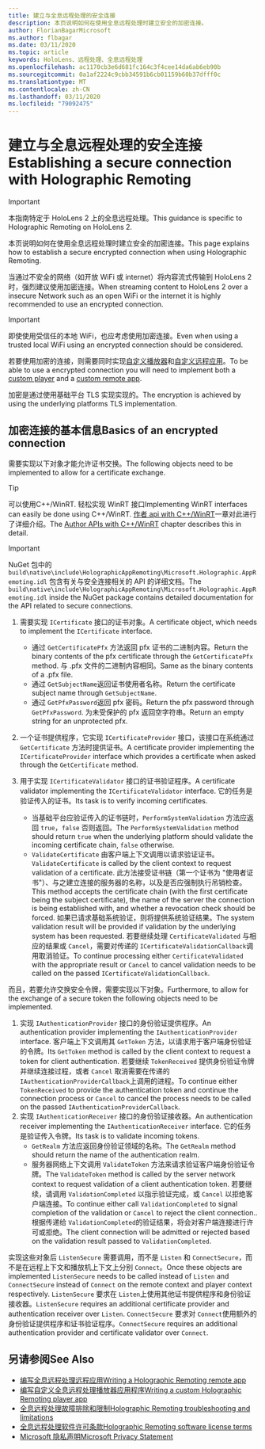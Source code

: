 ```yaml
---
title: 建立与全息远程处理的安全连接
description: 本页说明如何在使用全息远程处理时建立安全的加密连接。
author: FlorianBagarMicrosoft
ms.author: flbagar
ms.date: 03/11/2020
ms.topic: article
keywords: HoloLens、远程处理、全息远程处理
ms.openlocfilehash: ac1170cb3e6d681fc164c3f4cee14da6ab6eb90b
ms.sourcegitcommit: 0a1af2224c9cbb34591b6cb01159b60b37dfff0c
ms.translationtype: MT
ms.contentlocale: zh-CN
ms.lasthandoff: 03/11/2020
ms.locfileid: "79092475"
---
```

# <a name="establishing-a-secure-connection-with-holographic-remoting"></a><span data-ttu-id="bd917-104">建立与全息远程处理的安全连接</span><span class="sxs-lookup"><span data-stu-id="bd917-104">Establishing a secure connection with Holographic Remoting</span></span>

>[!IMPORTANT]
><span data-ttu-id="bd917-105">本指南特定于 HoloLens 2 上的全息远程处理。</span><span class="sxs-lookup"><span data-stu-id="bd917-105">This guidance is specific to Holographic Remoting on HoloLens 2.</span></span>

<span data-ttu-id="bd917-106">本页说明如何在使用全息远程处理时建立安全的加密连接。</span><span class="sxs-lookup"><span data-stu-id="bd917-106">This page explains how to establish a secure encrypted connection when using Holographic Remoting.</span></span>

<span data-ttu-id="bd917-107">当通过不安全的网络（如开放 WiFi 或 internet）将内容流式传输到 HoloLens 2 时，强烈建议使用加密连接。</span><span class="sxs-lookup"><span data-stu-id="bd917-107">When streaming content to HoloLens 2 over a insecure Network such as an open WiFi or the internet it is highly recommended to use an encrypted connection.</span></span>

>[!IMPORTANT]
><span data-ttu-id="bd917-108">即使使用受信任的本地 WiFi，也应考虑使用加密连接。</span><span class="sxs-lookup"><span data-stu-id="bd917-108">Even when using a trusted local WiFi using an encrypted connection should be considered.</span></span>

<span data-ttu-id="bd917-109">若要使用加密的连接，则需要同时实现[自定义播放器](holographic-remoting-create-player.md)和[自定义远程应用](holographic-remoting-create-host.md)。</span><span class="sxs-lookup"><span data-stu-id="bd917-109">To be able to use a encrypted connection you will need to implement both a [custom player](holographic-remoting-create-player.md) and a [custom remote app](holographic-remoting-create-host.md).</span></span>

<span data-ttu-id="bd917-110">加密是通过使用基础平台 TLS 实现实现的。</span><span class="sxs-lookup"><span data-stu-id="bd917-110">The encryption is achieved by using the underlying platforms TLS implementation.</span></span>

## <a name="basics-of-an-encrypted-connection"></a><span data-ttu-id="bd917-111">加密连接的基本信息</span><span class="sxs-lookup"><span data-stu-id="bd917-111">Basics of an encrypted connection</span></span>

<span data-ttu-id="bd917-112">需要实现以下对象才能允许证书交换。</span><span class="sxs-lookup"><span data-stu-id="bd917-112">The following objects need to be implemented to allow for a certificate exchange.</span></span>

>[!TIP]
><span data-ttu-id="bd917-113">可以使用C++/WinRT. 轻松实现 WinRT 接口</span><span class="sxs-lookup"><span data-stu-id="bd917-113">Implementing WinRT interfaces can easily be done using C++/WinRT.</span></span> <span data-ttu-id="bd917-114">[作者 api with C++/WinRT](https://docs.microsoft.com//windows/uwp/cpp-and-winrt-apis/author-apis)一章对此进行了详细介绍。</span><span class="sxs-lookup"><span data-stu-id="bd917-114">The [Author APIs with C++/WinRT](https://docs.microsoft.com//windows/uwp/cpp-and-winrt-apis/author-apis) chapter describes this in detail.</span></span>

>[!IMPORTANT]
><span data-ttu-id="bd917-115">NuGet 包中的 ```build\native\include\HolographicAppRemoting\Microsoft.Holographic.AppRemoting.idl``` 包含有关与安全连接相关的 API 的详细文档。</span><span class="sxs-lookup"><span data-stu-id="bd917-115">The ```build\native\include\HolographicAppRemoting\Microsoft.Holographic.AppRemoting.idl``` inside the NuGet package contains detailed documentation for the API related to secure connections.</span></span>

1) <span data-ttu-id="bd917-116">需要实现 ```ICertificate``` 接口的证书对象。</span><span class="sxs-lookup"><span data-stu-id="bd917-116">A certificate object, which needs to implement the ```ICertificate``` interface.</span></span>

    * <span data-ttu-id="bd917-117">通过 ```GetCertificatePfx``` 方法返回 pfx 证书的二进制内容。</span><span class="sxs-lookup"><span data-stu-id="bd917-117">Return the binary contents of the pfx certificate through the ```GetCertificatePfx``` method.</span></span> <span data-ttu-id="bd917-118">与 .pfx 文件的二进制内容相同。</span><span class="sxs-lookup"><span data-stu-id="bd917-118">Same as the binary contents of a .pfx file.</span></span>
    * <span data-ttu-id="bd917-119">通过 ```GetSubjectName```返回证书使用者名称。</span><span class="sxs-lookup"><span data-stu-id="bd917-119">Return the certificate subject name through ```GetSubjectName```.</span></span>
    * <span data-ttu-id="bd917-120">通过 ```GetPfxPassword```返回 pfx 密码。</span><span class="sxs-lookup"><span data-stu-id="bd917-120">Return the pfx password through ```GetPfxPassword```.</span></span> <span data-ttu-id="bd917-121">为未受保护的 pfx 返回空字符串。</span><span class="sxs-lookup"><span data-stu-id="bd917-121">Return an empty string for an unprotected pfx.</span></span>

2) <span data-ttu-id="bd917-122">一个证书提供程序，它实现 ```ICertificateProvider``` 接口，该接口在系统通过 ```GetCertificate``` 方法时提供证书。</span><span class="sxs-lookup"><span data-stu-id="bd917-122">A certificate provider implementing the ```ICertificateProvider``` interface which provides a certificate when asked through the ```GetCertificate``` method.</span></span>

3) <span data-ttu-id="bd917-123">用于实现 ```ICertificateValidator``` 接口的证书验证程序。</span><span class="sxs-lookup"><span data-stu-id="bd917-123">A certificate validator implementing the ```ICertificateValidator``` interface.</span></span> <span data-ttu-id="bd917-124">它的任务是验证传入的证书。</span><span class="sxs-lookup"><span data-stu-id="bd917-124">Its task is to verify incoming certificates.</span></span>
    * <span data-ttu-id="bd917-125">当基础平台应验证传入的证书链时，```PerformSystemValidation``` 方法应返回 ```true```，```false``` 否则返回。</span><span class="sxs-lookup"><span data-stu-id="bd917-125">The ```PerformSystemValidation``` method should return ```true``` when the underlying platform should validate the incoming certificate chain, ```false``` otherwise.</span></span>
    * <span data-ttu-id="bd917-126">```ValidateCertificate``` 由客户端上下文调用以请求验证证书。</span><span class="sxs-lookup"><span data-stu-id="bd917-126">```ValidateCertificate``` is called by the client context to request validation of a certificate.</span></span> <span data-ttu-id="bd917-127">此方法接受证书链（第一个证书为 "使用者证书"）、与之建立连接的服务器的名称，以及是否应强制执行吊销检查。</span><span class="sxs-lookup"><span data-stu-id="bd917-127">This method accepts the certificate chain (with the first certificate being the subject certificate), the name of the server the connection is being established with, and whether a revocation check should be forced.</span></span> <span data-ttu-id="bd917-128">如果已请求基础系统验证，则将提供系统验证结果。</span><span class="sxs-lookup"><span data-stu-id="bd917-128">The system validation result will be provided if validation by the underlying system has been requested.</span></span> <span data-ttu-id="bd917-129">若要继续处理 ```CertificateValidated``` 与相应的结果或 ```Cancel```，需要对传递的 ```ICertificateValidationCallback```调用取消验证。</span><span class="sxs-lookup"><span data-stu-id="bd917-129">To continue processing either ```CertificateValidated``` with the appropriate result or ```Cancel``` to cancel validation needs to be called on the passed ```ICertificateValidationCallback```.</span></span>

<span data-ttu-id="bd917-130">而且，若要允许交换安全令牌，需要实现以下对象。</span><span class="sxs-lookup"><span data-stu-id="bd917-130">Furthermore, to allow for the exchange of a secure token the following objects need to be implemented.</span></span>

1) <span data-ttu-id="bd917-131">实现 ```IAuthenticationProvider``` 接口的身份验证提供程序。</span><span class="sxs-lookup"><span data-stu-id="bd917-131">An authentication provider implementing the ```IAuthenticationProvider``` interface.</span></span> <span data-ttu-id="bd917-132">客户端上下文调用其 ```GetToken``` 方法，以请求用于客户端身份验证的令牌。</span><span class="sxs-lookup"><span data-stu-id="bd917-132">Its ```GetToken``` method is called by the client context to request a token for client authentication.</span></span> <span data-ttu-id="bd917-133">若要继续 ```TokenReceived``` 提供身份验证令牌并继续连接过程，或者 ```Cancel``` 取消需要在传递的 ```IAuthenticationProviderCallback```上调用的进程。</span><span class="sxs-lookup"><span data-stu-id="bd917-133">To continue either ```TokenReceived``` to provide the authentication token and continue the connection process or ```Cancel``` to cancel the process needs to be called on the passed ```IAuthenticationProviderCallback```.</span></span>
2) <span data-ttu-id="bd917-134">实现 ```IAuthenticationReceiver``` 接口的身份验证接收器。</span><span class="sxs-lookup"><span data-stu-id="bd917-134">An authentication receiver implementing the ```IAuthenticationReceiver``` interface.</span></span> <span data-ttu-id="bd917-135">它的任务是验证传入令牌。</span><span class="sxs-lookup"><span data-stu-id="bd917-135">Its task is to validate incoming tokens.</span></span>
    * <span data-ttu-id="bd917-136">```GetRealm``` 方法应返回身份验证领域的名称。</span><span class="sxs-lookup"><span data-stu-id="bd917-136">The ```GetRealm``` method should return the name of the authentication realm.</span></span>
    * <span data-ttu-id="bd917-137">服务器网络上下文调用 ```ValidateToken``` 方法来请求验证客户端身份验证令牌。</span><span class="sxs-lookup"><span data-stu-id="bd917-137">The ```ValidateToken``` method is called by the server network context to request validation of a client authentication token.</span></span> <span data-ttu-id="bd917-138">若要继续，请调用 ```ValidationCompleted``` 以指示验证完成，或 ```Cancel``` 以拒绝客户端连接。</span><span class="sxs-lookup"><span data-stu-id="bd917-138">To continue either call ```ValidationCompleted``` to signal completion of the validation or ```Cancel``` to reject the client connection..</span></span> <span data-ttu-id="bd917-139">根据传递给 ```ValidationCompleted```的验证结果，将会对客户端连接进行许可或拒绝。</span><span class="sxs-lookup"><span data-stu-id="bd917-139">The client connection will be admitted or rejected based on the validation result passed to ```ValidationCompleted```.</span></span> 

<span data-ttu-id="bd917-140">实现这些对象后 ```ListenSecure``` 需要调用，而不是 ```Listen``` 和 ```ConnectSecure```，而不是在远程上下文和播放机上下文上分别 ```Connect```。</span><span class="sxs-lookup"><span data-stu-id="bd917-140">Once these objects are implemented ```ListenSecure``` needs to be called instead of ```Listen``` and ```ConnectSecure``` instead of ```Connect``` on the remote context and player context respectively.</span></span> <span data-ttu-id="bd917-141">```ListenSecure``` 要求在 ```Listen```上使用其他证书提供程序和身份验证接收器。</span><span class="sxs-lookup"><span data-stu-id="bd917-141">```ListenSecure``` requires an additional certificate provider and authentication receiver over ```Listen```.</span></span> <span data-ttu-id="bd917-142">```ConnectSecure``` 要求对 ```Connect```使用额外的身份验证提供程序和证书验证程序。</span><span class="sxs-lookup"><span data-stu-id="bd917-142">```ConnectSecure``` requires an additional authentication provider and certificate validator over ```Connect```.</span></span>

## <a name="see-also"></a><span data-ttu-id="bd917-143">另请参阅</span><span class="sxs-lookup"><span data-stu-id="bd917-143">See Also</span></span>
* [<span data-ttu-id="bd917-144">编写全息远程处理远程应用</span><span class="sxs-lookup"><span data-stu-id="bd917-144">Writing a Holographic Remoting remote app</span></span>](holographic-remoting-create-host.md)
* [<span data-ttu-id="bd917-145">编写自定义全息远程处理播放器应用程序</span><span class="sxs-lookup"><span data-stu-id="bd917-145">Writing a custom Holographic Remoting player app</span></span>](holographic-remoting-create-player.md)
* [<span data-ttu-id="bd917-146">全息远程处理故障排除和限制</span><span class="sxs-lookup"><span data-stu-id="bd917-146">Holographic Remoting troubleshooting and limitations</span></span>](holographic-remoting-troubleshooting.md)
* [<span data-ttu-id="bd917-147">全息远程处理软件许可条款</span><span class="sxs-lookup"><span data-stu-id="bd917-147">Holographic Remoting software license terms</span></span>](https://docs.microsoft.com//legal/mixed-reality/microsoft-holographic-remoting-software-license-terms)
* [<span data-ttu-id="bd917-148">Microsoft 隐私声明</span><span class="sxs-lookup"><span data-stu-id="bd917-148">Microsoft Privacy Statement</span></span>](https://go.microsoft.com/fwlink/?LinkId=521839)
